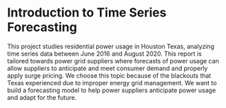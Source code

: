 # Introduction to Time Series Forecasting

This project studies residential power usage in Houston Texas, analyzing time series data
between June 2016 and August 2020. This report is tailored towards power grid suppliers
where forecasts of power usage can allow suppliers to anticipate and meet consumer
demand and properly apply surge pricing.
We choose this topic because of the blackouts that Texas experienced due to improper
energy grid management. We want to build a forecasting model to help power suppliers
anticipate power usage and adapt for the future.
